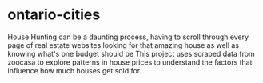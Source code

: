 # ontario-cities
House Hunting can be a daunting process, having to scroll through every page of real estate websites looking for that amazing house as well as knowing what's one budget should be 
This project uses scraped data from zoocasa to explore patterns in house prices to understand the factors that influence how much houses get sold for. 
